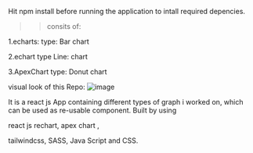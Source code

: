 Hit npm install before running the application to intall required depencies.

>>consits of:

1.echarts: type: Bar chart

2.echart type Line: chart

3.ApexChart type: Donut chart

<!--npm i echarts-->
<!--npm i --save echarts-for-react-->


<!-- Types of Line echartReactJS -->
<!-- https://echarts.apache.org/examples/en/index.html -->
<!-- https://www.chartjs.org/docs/latest/charts/line.html -->

<!-- work status: -->
<!-- https://codesandbox.io/s/priceless-margulis-e4zxdm?file=/src/App.js -->



visual look of this Repo:
![image](https://user-images.githubusercontent.com/71959978/220228928-8a41660f-cde3-42e7-8e90-21703c9a5a81.png)



It is a react js App containing different types of graph i worked on,
which can be used as re-usable component. Built by using 

react js rechart, apex chart ,

tailwindcss, SASS, Java Script and CSS.
